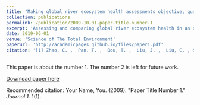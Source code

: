 ```yaml
---
title: "Making global river ecosystem health assessments objective, quantitative and comparable"
collection: publications
permalink: /publication/2009-10-01-paper-title-number-1
excerpt: 'Assessing and comparing global river ecosystem health in an objective and quantitative way remains a major challenge. In this study the widely-used semi-quantitative methods Rapid Biological assessment Protocols (RBPs) was used to determine the health of rivers. The findings were then compared to the results derived from our new UAV (Unmanned aerial vehicles) orthophotographic imagery method. This method quantitatively and objectively assesses river ecosystem health. As a comparison, our method was used to quantitatively measure distance and areas of a range of hydrological and biological attributes thus improving the accuracy of distance- and area-related indices, consequently avoiding subjective errors in these estimations that is fraught in methods like the RBPs.'
date: 2019-06-01
venue: 'Science of The Total Environment'
paperurl: 'http://academicpages.github.io/files/paper1.pdf'
citation: '[1] Zhao, C. ,  Pan, T. ,  Dou, T. ,  Liu, J. ,  Liu, C. , &  Ge, Y. , et al. (2019). Making global river ecosystem health assessments objective, quantitative and comparable. Science of The Total Environment, 667(JUN.1), 500-510.'
---
```

This paper is about the number 1. The number 2 is left for future work.

[Download paper here](http://academicpages.github.io/files/paper1.pdf)

Recommended citation: Your Name, You. (2009). "Paper Title Number 1." <i>Journal 1</i>. 1(1).

